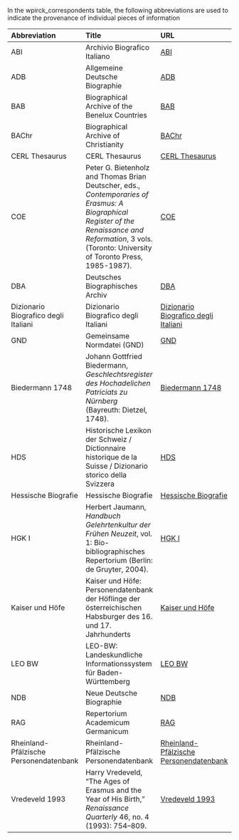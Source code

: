 In the wpirck_correspondents table, the following abbreviations are used to indicate the provenance of individual pieces of information

| Abbreviation                           | Title                                                                                                                                                                                                     | URL                                                                                                   |
|:---------------------------------------|:----------------------------------------------------------------------------------------------------------------------------------------------------------------------------------------------------------|:------------------------------------------------------------------------------------------------------|
| ABI                                    | Archivio Biografico Italiano                                                                                                                                                                              | [ABI](https://wbis.degruyter.com/)                                                                    |
| ADB                                    | Allgemeine Deutsche Biographie                                                                                                                                                                            | [ADB](https://www.deutsche-biographie.de/)                                                            |
| BAB                                    | Biographical Archive of the Benelux Countries                                                                                                                                                             | [BAB](https://wbis.degruyter.com/)                                                                    |
| BAChr                                  | Biographical Archive of Christianity                                                                                                                                                                      | [BAChr](https://wbis.degruyter.com/)                                                                  |
| CERL Thesaurus                         | CERL Thesaurus                                                                                                                                                                                            | [CERL Thesaurus](https://data.cerl.org/thesaurus/)                                                    |
| COE                                    | Peter G. Bietenholz and Thomas Brian Deutscher, eds., *Contemporaries of Erasmus: A Biographical Register of the Renaissance and Reformation*, 3 vols. (Toronto: University of Toronto Press, 1985-1987). | [COE](https://utorontopress.com/9780802085771/contemporaries-of-erasmus/)                             |
| DBA                                    | Deutsches Biographisches Archiv                                                                                                                                                                           | [DBA](https://wbis.degruyter.com/)                                                                    |
| Dizionario Biografico degli Italiani   | Dizionario Biografico degli Italiani                                                                                                                                                                      | [Dizionario Biografico degli Italiani](https://www.treccani.it/biografico)                            |
| GND                                    | Gemeinsame Normdatei (GND)                                                                                                                                                                                | [GND](https://lobid.org/gnd)                                                                          |
| Biedermann 1748                        | Johann Gottfried Biedermann, *Geschlechtsregister des Hochadelichen Patriciats zu Nürnberg* (Bayreuth: Dietzel, 1748).                                                                                    | [Biedermann 1748](https://www.digitale-sammlungen.de/de/view/bsb10624303)                         |
| HDS                                    | Historische Lexikon der Schweiz / Dictionnaire historique de la Suisse / Dizionario storico della Svizzera                                                                                                | [HDS](https://hls-dhs-dss.ch/)                                                                        |
| Hessische Biografie                    | Hessische Biografie                                                                                                                                                                                       | [Hessische Biografie](https://www.lagis-hessen.de/and)                                                |
| HGK I                                  | Herbert Jaumann, *Handbuch Gelehrtenkultur der Frühen Neuzeit*, vol. 1: Bio-bibliographisches Repertorium (Berlin: de Gruyter, 2004).                                                                     | [HGK I](https://www.degruyter.com/document/isbn/9783110160697/html)                                   |
| Kaiser und Höfe                        | Kaiser und Höfe: Personendatenbank der Höflinge der österreichischen Habsburger des 16. und 17. Jahrhunderts                                                                                            | [Kaiser und Höfe](https://kaiserhof.geschichte.lmu.de/)                                               |
| LEO BW                                 | LEO-BW: Landeskundliche Informationssystem für Baden-Württemberg                                                                                                                                          | [LEO BW](https://www.leo-bw.de/)                                                                      |
| NDB                                    | Neue Deutsche Biographie                                                                                                                                                                                  | [NDB](https://www.deutsche-biographie.de/)                                                            |
| RAG                                    | Repertorium Academicum Germanicum                                                                                                                                                                         | [RAG](https://rag-online.org/)                                                                        |
| Rheinland-Pfälzische Personendatenbank | Rheinland-Pfälzische Personendatenbank                                                                                                                                                                    | [Rheinland-Pfälzische Personendatenbank](https://rpb.lbz-rlp.de/cgi-bin/wwwalleg/maskrnam.pl?db=rnam) |
| Vredeveld 1993                         | Harry Vredeveld, “The Ages of Erasmus and the Year of His Birth,” *Renaissance Quarterly* 46, no. 4 (1993): 754–809.                                                                                      | [Vredeveld 1993](https://doi.org/10.2307/3039022)                                                     |
